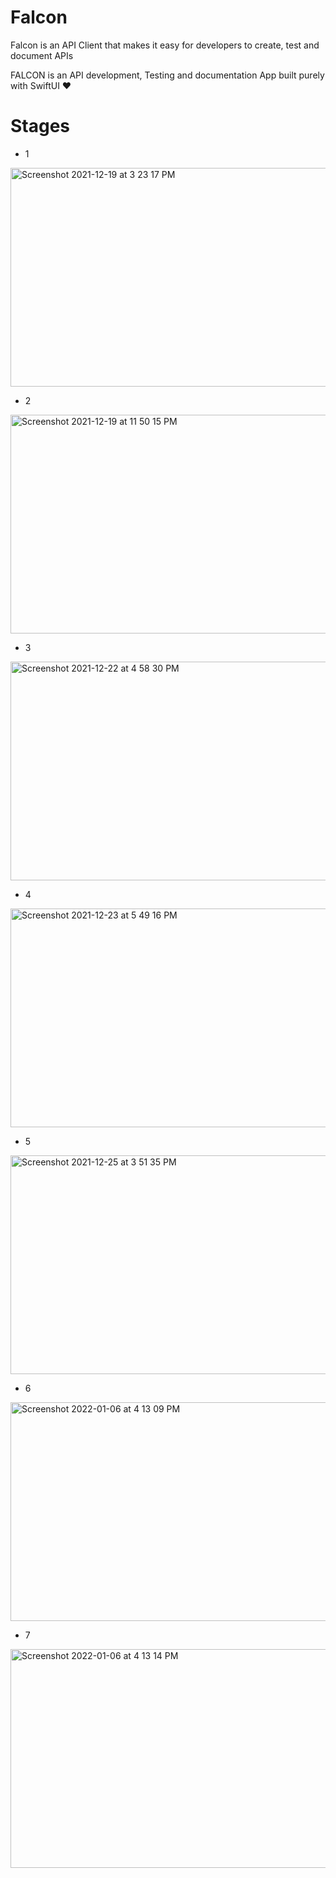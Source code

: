 # Falcon
Falcon is an API Client that makes it easy for developers to create, test and document APIs

FALCON is an API development, Testing and documentation App built purely with SwiftUI ❤️ 





# Stages
* 1

<img width = 600, height = 350 alt="Screenshot 2021-12-19 at 3 23 17 PM" src="https://user-images.githubusercontent.com/56252259/148371186-a2be7138-814a-46db-b579-221132f13a50.png">

* 2

<img width = 600, height = 350 alt="Screenshot 2021-12-19 at 11 50 15 PM" src="https://user-images.githubusercontent.com/56252259/148371265-0cd1a9cd-473a-4176-83d3-9206e4b7013f.png">

* 3

<img width = 600, height = 350 alt="Screenshot 2021-12-22 at 4 58 30 PM" src="https://user-images.githubusercontent.com/56252259/148371285-0875f65a-43de-4c49-853f-79c9e264bafc.png">

* 4

<img width = 600, height = 350 alt="Screenshot 2021-12-23 at 5 49 16 PM" src="https://user-images.githubusercontent.com/56252259/148371301-671d4f08-1de4-4a4d-8052-66915434435d.png">

* 5

<img alt="Screenshot 2021-12-25 at 3 51 35 PM" src="https://user-images.githubusercontent.com/56252259/147382959-374b2448-560f-4416-97ba-d2b25d6f029f.png" width = 600, height = 350>

* 6

<img width = 600, height = 350 alt="Screenshot 2022-01-06 at 4 13 09 PM" src="https://user-images.githubusercontent.com/56252259/148371417-00e64eb5-eeef-4904-96b6-cae6bfcd9e67.png">

* 7

<img width = 600, height = 350 alt="Screenshot 2022-01-06 at 4 13 14 PM" src="https://user-images.githubusercontent.com/56252259/148371598-2492dc64-966a-4e32-aaa7-96b2f6bd722f.png">
